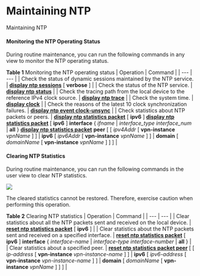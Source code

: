 Maintaining NTP
===============

Maintaining NTP

#### Monitoring the NTP Operating Status

During routine maintenance, you can run the following commands in any view to monitor the NTP operating status.

**Table 1** Monitoring the NTP operating status
| Operation | Command |
| --- | --- |
| Check the status of dynamic sessions maintained by the NTP service. | [**display ntp sessions**](cmdqueryname=display+ntp+sessions) [ **verbose** ] |
| Check the status of the NTP service. | [**display ntp status**](cmdqueryname=display+ntp+status) |
| Check the tracing path from the local device to the reference IPv4 clock source. | [**display ntp trace**](cmdqueryname=display+ntp+trace) |
| Check the system time. | [**display clock**](cmdqueryname=display+clock) |
| Check the reasons of the latest 10 clock synchronization failures. | [**display ntp event clock-unsync**](cmdqueryname=display+ntp+event+clock-unsync) |
| Check statistics about NTP packets or peers. | [**display ntp statistics packet**](cmdqueryname=display+ntp+statistics+packet) [ **ipv6** ]  [**display ntp statistics packet**](cmdqueryname=display+ntp+statistics+packet) [ **ipv6** ] **interface** { *ifname* | *interface\_type* *interface\_num* | **all** }  [**display ntp statistics packet**](cmdqueryname=display+ntp+statistics+packet) **peer** [ [ *ipv4Addr* [ **vpn-instance** *vpnName* ] ] | **ipv6** [ *ipv6Addr* [ **vpn-instance** *vpnName* ] ] | **domain** [ *domainName* [ **vpn-instance** *vpnName* ] ] ] |



#### Clearing NTP Statistics

During routine maintenance, you can run the following commands in the user view to clear NTP statistics.

![](public_sys-resources/notice_3.0-en-us.png) 

The cleared statistics cannot be restored. Therefore, exercise caution when performing this operation.


**Table 2** Clearing NTP statistics
| Operation | Command |
| --- | --- |
| Clear statistics about all the NTP packets sent and received on the local device. | [**reset ntp statistics packet**](cmdqueryname=reset+ntp+statistics+packet) [ **ipv6** ] |
| Clear statistics about the NTP packets sent and received on a specified interface. | [**reset ntp statistics packet**](cmdqueryname=reset+ntp+statistics+packet) [ **ipv6** ] **interface** { *interface-name* | *interface-type* *interface-number* | **all** } |
| Clear statistics about a specified peer. | [**reset ntp statistics packet peer**](cmdqueryname=reset+ntp+statistics+packet+peer) [ [ *ip-address* [ **vpn-instance** *vpn-instance-name* ] ] | **ipv6** [ *ipv6-address* [ **vpn-instance** *vpn-instance-name* ] ] | **domain** [ *domainName* [ **vpn-instance** *vpnName* ] ] ] |